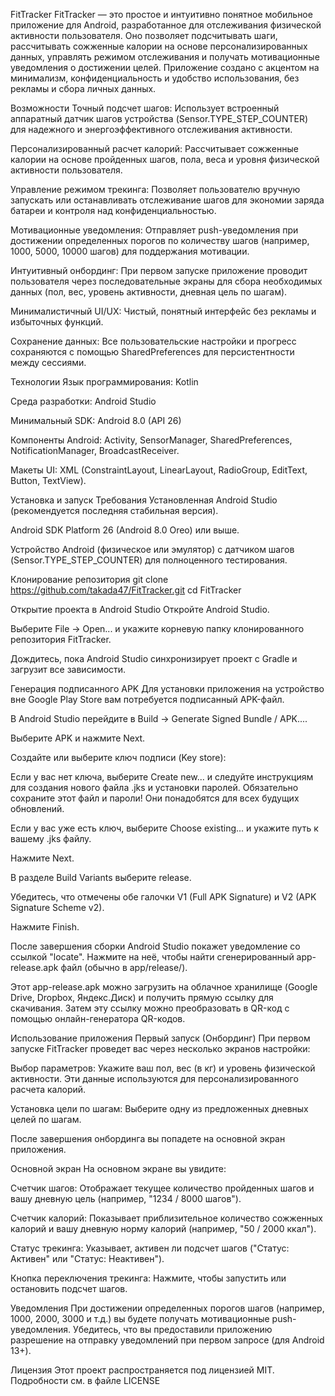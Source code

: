 FitTracker
FitTracker — это простое и интуитивно понятное мобильное приложение для Android, разработанное для отслеживания физической активности пользователя. Оно позволяет подсчитывать шаги, рассчитывать сожженные калории на основе персонализированных данных, управлять режимом отслеживания и получать мотивационные уведомления о достижении целей. Приложение создано с акцентом на минимализм, конфиденциальность и удобство использования, без рекламы и сбора личных данных.

Возможности
Точный подсчет шагов: Использует встроенный аппаратный датчик шагов устройства (Sensor.TYPE_STEP_COUNTER) для надежного и энергоэффективного отслеживания активности.

Персонализированный расчет калорий: Рассчитывает сожженные калории на основе пройденных шагов, пола, веса и уровня физической активности пользователя.

Управление режимом трекинга: Позволяет пользователю вручную запускать или останавливать отслеживание шагов для экономии заряда батареи и контроля над конфиденциальностью.

Мотивационные уведомления: Отправляет push-уведомления при достижении определенных порогов по количеству шагов (например, 1000, 5000, 10000 шагов) для поддержания мотивации.

Интуитивный онбординг: При первом запуске приложение проводит пользователя через последовательные экраны для сбора необходимых данных (пол, вес, уровень активности, дневная цель по шагам).

Минималистичный UI/UX: Чистый, понятный интерфейс без рекламы и избыточных функций.

Сохранение данных: Все пользовательские настройки и прогресс сохраняются с помощью SharedPreferences для персистентности между сессиями.

Технологии
Язык программирования: Kotlin

Среда разработки: Android Studio

Минимальный SDK: Android 8.0 (API 26)

Компоненты Android: Activity, SensorManager, SharedPreferences, NotificationManager, BroadcastReceiver.

Макеты UI: XML (ConstraintLayout, LinearLayout, RadioGroup, EditText, Button, TextView).

Установка и запуск
Требования
Установленная Android Studio (рекомендуется последняя стабильная версия).

Android SDK Platform 26 (Android 8.0 Oreo) или выше.

Устройство Android (физическое или эмулятор) с датчиком шагов (Sensor.TYPE_STEP_COUNTER) для полноценного тестирования.

Клонирование репозитория
git clone https://github.com/takada47/FitTracker.git
cd FitTracker


Открытие проекта в Android Studio
Откройте Android Studio.

Выберите File -> Open... и укажите корневую папку клонированного репозитория FitTracker.

Дождитесь, пока Android Studio синхронизирует проект с Gradle и загрузит все зависимости.

Генерация подписанного APK
Для установки приложения на устройство вне Google Play Store вам потребуется подписанный APK-файл.

В Android Studio перейдите в Build -> Generate Signed Bundle / APK....

Выберите APK и нажмите Next.

Создайте или выберите ключ подписи (Key store):

Если у вас нет ключа, выберите Create new... и следуйте инструкциям для создания нового файла .jks и установки паролей. Обязательно сохраните этот файл и пароли! Они понадобятся для всех будущих обновлений.

Если у вас уже есть ключ, выберите Choose existing... и укажите путь к вашему .jks файлу.

Нажмите Next.

В разделе Build Variants выберите release.

Убедитесь, что отмечены обе галочки V1 (Full APK Signature) и V2 (APK Signature Scheme v2).

Нажмите Finish.

После завершения сборки Android Studio покажет уведомление со ссылкой "locate". Нажмите на неё, чтобы найти сгенерированный app-release.apk файл (обычно в app/release/).

Этот app-release.apk можно загрузить на облачное хранилище (Google Drive, Dropbox, Яндекс.Диск) и получить прямую ссылку для скачивания. Затем эту ссылку можно преобразовать в QR-код с помощью онлайн-генератора QR-кодов.

Использование приложения
Первый запуск (Онбординг)
При первом запуске FitTracker проведет вас через несколько экранов настройки:

Выбор параметров: Укажите ваш пол, вес (в кг) и уровень физической активности. Эти данные используются для персонализированного расчета калорий.

Установка цели по шагам: Выберите одну из предложенных дневных целей по шагам.

После завершения онбординга вы попадете на основной экран приложения.

Основной экран
На основном экране вы увидите:

Счетчик шагов: Отображает текущее количество пройденных шагов и вашу дневную цель (например, "1234 / 8000 шагов").

Счетчик калорий: Показывает приблизительное количество сожженных калорий и вашу дневную норму калорий (например, "50 / 2000 ккал").

Статус трекинга: Указывает, активен ли подсчет шагов ("Статус: Активен" или "Статус: Неактивен").

Кнопка переключения трекинга: Нажмите, чтобы запустить или остановить подсчет шагов.

Уведомления
При достижении определенных порогов шагов (например, 1000, 2000, 3000 и т.д.) вы будете получать мотивационные push-уведомления. Убедитесь, что вы предоставили приложению разрешение на отправку уведомлений при первом запросе (для Android 13+).

Лицензия
Этот проект распространяется под лицензией MIT. Подробности см. в файле LICENSE 
